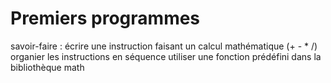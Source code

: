 # Premiers programmes

savoir-faire : 
    écrire une instruction faisant un calcul mathématique (+ - * /)
    organier les instructions en séquence
    utiliser une fonction prédéfini dans la bibliothèque math
